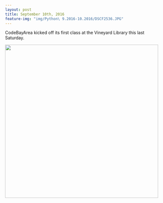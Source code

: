 ```yaml
---
layout: post
title: September 10th, 2016
feature-img: "img/Python\ 9.2016-10.2016/DSCF2536.JPG"
---
```


CodeBayArea kicked off its first class at the Vineyard Library this last Saturday.

<img src="img/Python\ 9.2016-10.2016/DSCF2490.JPG" width="500">